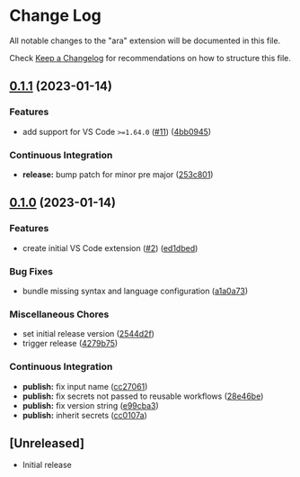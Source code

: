 # Change Log

All notable changes to the "ara" extension will be documented in this file.

Check [Keep a Changelog](http://keepachangelog.com/) for recommendations on how
to structure this file.

## [0.1.1](https://github.com/ara-lang/highlighting/compare/v0.1.0...v0.1.1) (2023-01-14)


### Features

* add support for VS Code `>=1.64.0` ([#11](https://github.com/ara-lang/highlighting/issues/11)) ([4bb0945](https://github.com/ara-lang/highlighting/commit/4bb09458af559c27ae332eb38075226a9303f421))


### Continuous Integration

* **release:** bump patch for minor pre major ([253c801](https://github.com/ara-lang/highlighting/commit/253c801b51dbd3e4a5bd0d20b6c15a2555ea591f))

## [0.1.0](https://github.com/ara-lang/highlighting/compare/v0.1.0...v0.1.0) (2023-01-14)


### Features

* create initial VS Code extension ([#2](https://github.com/ara-lang/highlighting/issues/2)) ([ed1dbed](https://github.com/ara-lang/highlighting/commit/ed1dbedcf03d0b67207e41fe2e11218cc925dc0d))


### Bug Fixes

* bundle missing syntax and language configuration ([a1a0a73](https://github.com/ara-lang/highlighting/commit/a1a0a731055291eed819e7769bf0dccc1a664bdb))


### Miscellaneous Chores

* set initial release version ([2544d2f](https://github.com/ara-lang/highlighting/commit/2544d2fb6aa4a6ed0fab446c47768c3148727d11))
* trigger release ([4279b75](https://github.com/ara-lang/highlighting/commit/4279b75e3ec0b7616b3a8b97f54cb35d2fbe6be8))


### Continuous Integration

* **publish:** fix input name ([cc27061](https://github.com/ara-lang/highlighting/commit/cc270616181245ba3244c5e85f03878e7f7dfb6f))
* **publish:** fix secrets not passed to reusable workflows ([28e46be](https://github.com/ara-lang/highlighting/commit/28e46be01375e840533ce99755039b680629f6ed))
* **publish:** fix version string ([e99cba3](https://github.com/ara-lang/highlighting/commit/e99cba37f41c512431ec5f79c4b77303838a5929))
* **publish:** inherit secrets ([cc0107a](https://github.com/ara-lang/highlighting/commit/cc0107a2ea0422036d8dcffa166c0ac0debdc718))

## [Unreleased]

-   Initial release
